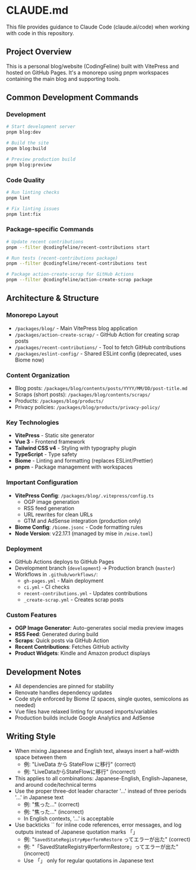 # CLAUDE.md

This file provides guidance to Claude Code (claude.ai/code) when working with code in this repository.

## Project Overview

This is a personal blog/website (CodingFeline) built with VitePress and hosted on GitHub Pages. It's a monorepo using pnpm workspaces containing the main blog and supporting tools.

## Common Development Commands

### Development
```bash
# Start development server
pnpm blog:dev

# Build the site
pnpm blog:build

# Preview production build
pnpm blog:preview
```

### Code Quality
```bash
# Run linting checks
pnpm lint

# Fix linting issues
pnpm lint:fix
```

### Package-specific Commands
```bash
# Update recent contributions
pnpm --filter @codingfeline/recent-contributions start

# Run tests (recent-contributions package)
pnpm --filter @codingfeline/recent-contributions test

# Package action-create-scrap for GitHub Actions
pnpm --filter @codingfeline/action-create-scrap package
```

## Architecture & Structure

### Monorepo Layout
- `/packages/blog/` - Main VitePress blog application
- `/packages/action-create-scrap/` - GitHub Action for creating scrap posts
- `/packages/recent-contributions/` - Tool to fetch GitHub contributions
- `/packages/eslint-config/` - Shared ESLint config (deprecated, uses Biome now)

### Content Organization
- Blog posts: `/packages/blog/contents/posts/YYYY/MM/DD/post-title.md`
- Scraps (short posts): `/packages/blog/contents/scraps/`
- Products: `/packages/blog/products/`
- Privacy policies: `/packages/blog/products/privacy-policy/`

### Key Technologies
- **VitePress** - Static site generator
- **Vue 3** - Frontend framework
- **Tailwind CSS v4** - Styling with typography plugin
- **TypeScript** - Type safety
- **Biome** - Linting and formatting (replaces ESLint/Prettier)
- **pnpm** - Package management with workspaces

### Important Configuration
- **VitePress Config**: `/packages/blog/.vitepress/config.ts`
  - OGP image generation
  - RSS feed generation
  - URL rewrites for clean URLs
  - GTM and AdSense integration (production only)
- **Biome Config**: `/biome.jsonc` - Code formatting rules
- **Node Version**: v22.17.1 (managed by mise in `/mise.toml`)

### Deployment
- GitHub Actions deploys to GitHub Pages
- Development branch (`development`) → Production branch (`master`)
- Workflows in `.github/workflows/`:
  - `gh-pages.yml` - Main deployment
  - `ci.yml` - CI checks
  - `recent-contributions.yml` - Updates contributions
  - `_create-scrap.yml` - Creates scrap posts

### Custom Features
- **OGP Image Generator**: Auto-generates social media preview images
- **RSS Feed**: Generated during build
- **Scraps**: Quick posts via GitHub Action
- **Recent Contributions**: Fetches GitHub activity
- **Product Widgets**: Kindle and Amazon product displays

## Development Notes

- All dependencies are pinned for stability
- Renovate handles dependency updates
- Code style enforced by Biome (2 spaces, single quotes, semicolons as needed)
- Vue files have relaxed linting for unused imports/variables
- Production builds include Google Analytics and AdSense

## Writing Style

- When mixing Japanese and English text, always insert a half-width space between them
  - 例: "LiveData から StateFlow に移行" (correct)
  - 例: "LiveDataからStateFlowに移行" (incorrect)
- This applies to all combinations: Japanese-English, English-Japanese, and around code/technical terms
- Use the proper three-dot leader character '…' instead of three periods '...' in Japanese text
  - 例: "焦った…" (correct)
  - 例: "焦った..." (incorrect)
  - In English contexts, '...' is acceptable
- Use backticks `` for inline code references, error messages, and log outputs instead of Japanese quotation marks 「」
  - 例: "`SavedStateRegistry#performRestore` ってエラーが出た" (correct)
  - 例: "「SavedStateRegistry#performRestore」ってエラーが出た" (incorrect)
  - Use 「」 only for regular quotations in Japanese text